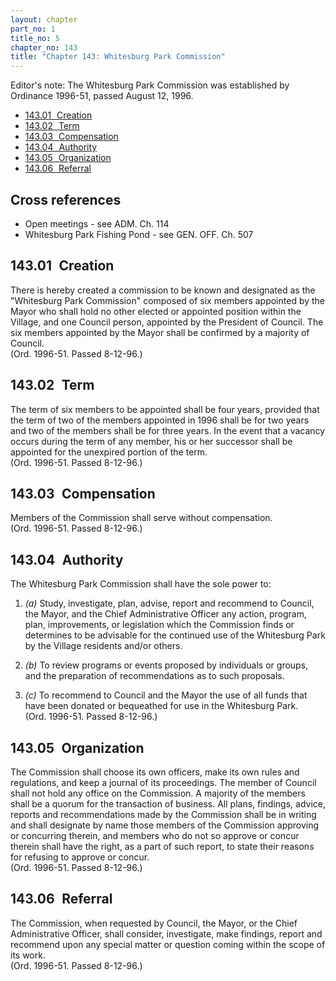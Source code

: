 ```yaml
---
layout: chapter
part_no: 1
title_no: 5
chapter_no: 143
title: "Chapter 143: Whitesburg Park Commission"
---
```


Editor's note: The Whitesburg Park Commission was established by Ordinance
1996-51, passed August 12, 1996.

* [143.01   Creation](#14301-creation)
* [143.02   Term](#14302-term)
* [143.03   Compensation](#14303-compensation)
* [143.04   Authority](#14304-authority)
* [143.05   Organization](#14305-organization)
* [143.06   Referral](#14306-referral)

## Cross references

* Open meetings - see ADM. Ch. 114
* Whitesburg Park Fishing Pond - see GEN. OFF. Ch. 507

## 143.01   Creation

There is hereby created a commission to be known and designated as the
"Whitesburg Park Commission" composed of six members appointed by the Mayor who
shall hold no other elected or appointed position within the Village, and one
Council person, appointed by the President of Council. The six members appointed
by the Mayor shall be confirmed by a majority of Council.\
(Ord. 1996-51. Passed 8-12-96.)

## 143.02   Term

The term of six members to be appointed shall be four years, provided that the
term of two of the members appointed in 1996 shall be for two years and two of
the members shall be for three years. In the event that a vacancy occurs during
the term of any member, his or her successor shall be appointed for the
unexpired portion of the term.\
(Ord. 1996-51. Passed 8-12-96.)

## 143.03   Compensation

Members of the Commission shall serve without compensation.\
(Ord. 1996-51. Passed 8-12-96.)

## 143.04   Authority

The Whitesburg Park Commission shall have the sole power to:

1. _(a)_ Study, investigate, plan, advise, report and recommend to Council, the
Mayor, and the Chief Administrative Officer any action, program, plan,
improvements, or legislation which the Commission finds or determines to be
advisable for the continued use of the Whitesburg Park by the Village residents
and/or others.

2. _(b)_ To review programs or events proposed by individuals or groups, and the
preparation of recommendations as to such proposals.

3. _(c)_ To recommend to Council and the Mayor the use of all funds that have
been donated or bequeathed for use in the Whitesburg Park.\
(Ord. 1996-51. Passed 8-12-96.)

## 143.05   Organization

The Commission shall choose its own officers, make its own rules and
regulations, and keep a journal of its proceedings. The member of Council shall
not hold any office on the Commission. A majority of the members shall be a
quorum for the transaction of business. All plans, findings, advice, reports and
recommendations made by the Commission shall be in writing and shall designate
by name those members of the Commission approving or concurring therein, and
members who do not so approve or concur therein shall have the right, as a part
of such report, to state their reasons for refusing to approve or concur.\
(Ord. 1996-51. Passed 8-12-96.)

## 143.06   Referral

The Commission, when requested by Council, the Mayor, or the Chief
Administrative Officer, shall consider, investigate, make findings, report and
recommend upon any special matter or question coming within the scope of its
work.\
(Ord. 1996-51. Passed 8-12-96.)
